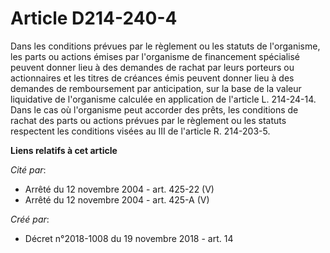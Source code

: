 # Article D214-240-4

Dans les conditions prévues par le règlement ou les statuts de l'organisme, les parts ou actions émises par l'organisme de
financement spécialisé peuvent donner lieu à des demandes de rachat par leurs porteurs ou actionnaires et les titres de
créances émis peuvent donner lieu à des demandes de remboursement par anticipation, sur la base de la valeur liquidative de
l'organisme calculée en application de l'article L. 214-24-14. Dans le cas où l'organisme peut accorder des prêts, les
conditions de rachat des parts ou actions prévues par le règlement ou les statuts respectent les conditions visées au III de
l'article R. 214-203-5.

**Liens relatifs à cet article**

_Cité par_:

  - Arrêté du 12 novembre 2004 - art. 425-22 (V)
  - Arrêté du 12 novembre 2004 - art. 425-A (V)

_Créé par_:

  - Décret n°2018-1008 du 19 novembre 2018 - art. 14
